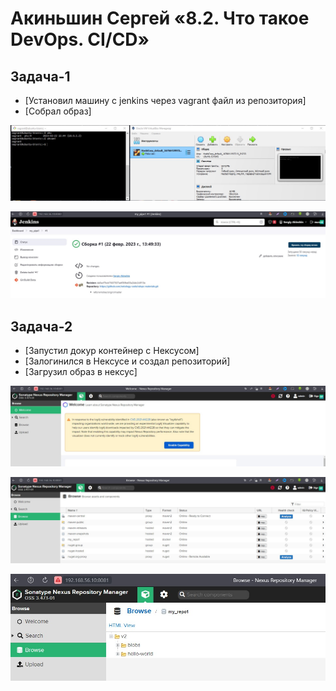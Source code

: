 # Акиньшин Сергей «8.2. Что такое DevOps. СI/СD»

## Задача-1

- [Установил машину с  jenkins через vagrant файл из репозитория]
- [Собрал образ]

![Машина](https://github.com/akinya1974/8.2.-DevOps.-I-D/blob/main/jepeg/Машина.jpg)

![Сборка](https://github.com/akinya1974/8.2.-DevOps.-I-D/blob/main/jepeg/Собрал%20образ.jpg)



## Задача-2
- [Запустил докур контейнер с Нексусом]
- [Залогинился в Нексусе и создал репозиторий]
- [Загрузил образ в нексус]

![Запуск](https://github.com/akinya1974/8.2.-DevOps.-I-D/blob/main/jepeg/Запуск%20нексус.jpg)

![Репозиторий](https://github.com/akinya1974/8.2.-DevOps.-I-D/blob/main/jepeg/Создал%20репозиторий.jpg)

![Загрузил образ](https://github.com/akinya1974/8.2.-DevOps.-I-D/blob/main/jepeg/Загрузил%20образ%20в%20Нексус.jpg)




